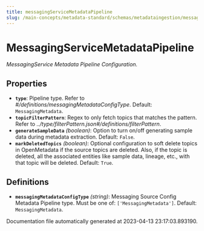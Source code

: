 ```yaml
---
title: messagingServiceMetadataPipeline
slug: /main-concepts/metadata-standard/schemas/metadataingestion/messagingservicemetadatapipeline
---
```


# MessagingServiceMetadataPipeline

*MessagingService Metadata Pipeline Configuration.*

## Properties

- **`type`**: Pipeline type. Refer to *#/definitions/messagingMetadataConfigType*. Default: `MessagingMetadata`.
- **`topicFilterPattern`**: Regex to only fetch topics that matches the pattern. Refer to *../type/filterPattern.json#/definitions/filterPattern*.
- **`generateSampleData`** *(boolean)*: Option to turn on/off generating sample data during metadata extraction. Default: `False`.
- **`markDeletedTopics`** *(boolean)*: Optional configuration to soft delete topics in OpenMetadata if the source topics are deleted. Also, if the topic is deleted, all the associated entities like sample data, lineage, etc., with that topic will be deleted. Default: `True`.
## Definitions

- **`messagingMetadataConfigType`** *(string)*: Messaging Source Config Metadata Pipeline type. Must be one of: `['MessagingMetadata']`. Default: `MessagingMetadata`.


Documentation file automatically generated at 2023-04-13 23:17:03.893190.
